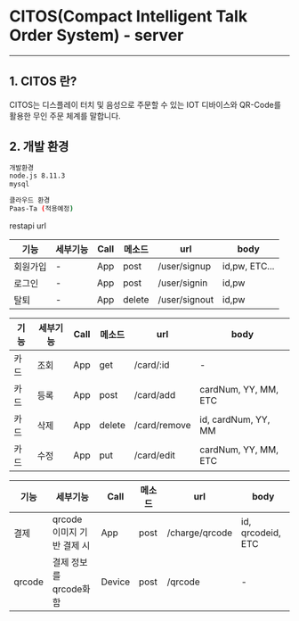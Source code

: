 # CITOS(Compact Intelligent Talk Order System) - server

***
## 1. CITOS 란?
CITOS는 디스플레이 터치 및 음성으로 주문할 수 있는 IOT 디바이스와 QR-Code를 활용한 무인 주문 체계를 말합니다.

## 2. 개발 환경
```bash
개발환경
node.js 8.11.3
mysql

클라우드 환경
Paas-Ta (적용예정)

```

restapi url

|기능|세부기능|Call|메소드|url|body|
|---|---|---|---|---|---|
|회원가입|-|App|post|/user/signup|id,pw, ETC...
|로그인|-|App|post|/user/signin|id,pw
|탈퇴|-|App|delete|/user/signout|id,pw

|기능|세부기능|Call|메소드|url|body|
|---|---|---|---|---|---|
|카드|조회|App|get|/card/:id|-|
|카드|등록|App|post|/card/add|cardNum, YY, MM, ETC|
|카드|삭제|App|delete|/card/remove|id, cardNum, YY, MM|
|카드|수정|App|put|/card/edit|cardNum, YY, MM, ETC|

|기능|세부기능|Call|메소드|url|body|
|---|---|---|---|---|---|
|결제|qrcode 이미지 기반 결제 시|App|post|/charge/qrcode|id, qrcodeid, ETC|
|qrcode|결제 정보를 qrcode화 함|Device|post|/qrcode|-|
